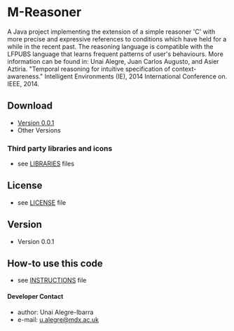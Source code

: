 M-Reasoner
======
A Java project implementing the extension of a simple reasoner 'C' with more precise and expressive references to conditions which have held for a while in the recent past. 
The reasoning language is compatible with the LFPUBS language that learns frequent patterns of user's behaviours. 
More information can be found in: Unai Alegre, Juan Carlos Augusto, and Asier Aztiria. "Temporal reasoning for intuitive specification of context-awareness." Intelligent Environments (IE), 2014 International Conference on. IEEE, 2014.
 
## Download
* [Version 0.0.1](https://github.com/ualegre/mreasoner)
* Other Versions

### Third party libraries and icons
* see [LIBRARIES](https://github.com/ualegre/mreasoner/blob/master/LIBRARIES.md) files


## License 
* see [LICENSE](https://github.com/ualegre/mreasoner/blob/master/LICENSE.md) file

## Version 
* Version 0.0.1

## How-to use this code
* see [INSTRUCTIONS](https://github.com/ualegre/mreasoner/blob/master/INSTRUCTIONS.md) file

#### Developer Contact
* author: Unai Alegre-Ibarra
* e-mail: u.alegre@mdx.ac.uk
